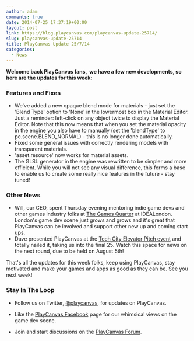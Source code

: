 ```yaml
---
author: adam
comments: true
date: 2014-07-25 17:37:19+00:00
layout: post
link: https://blog.playcanvas.com/playcanvas-update-25714/
slug: playcanvas-update-25714
title: PlayCanvas Update 25/7/14
categories:
  - News
---
```


**Welcome back PlayCanvas fans,  we have a few new developments, so here are the updates for this week:**

### Features and Fixes

- We've added a new opaque blend mode for materials - just set the 'Blend Type' option to 'None' in the lowermost box in the Material Editor. Just a reminder: left-click on any object twice to display the Material Editor. Note that this now means that when you set the material opacity in the engine you also have to manually (set the 'blendType' to pc.scene.BLEND_NORMAL) - this is no longer done automatically.
- Fixed some general issues with correctly rendering models with transparent materials.
- 'asset.resource' now works for material assets.
- The GLSL generator in the engine was rewritten to be simpler and more efficient. While you will not see any visual difference, this forms a base to enable us to create some really nice features in the future - stay tuned!

### Other News

- Will, our CEO, spent Thursday evening mentoring indie game devs and other games industry folks at [The Games Quarter](http://thegamesquarter.org.uk/) at IDEALondon. London's game dev scene just grows and grows and it's great that PlayCanvas can be involved and support other new up and coming start ups.
- Dave presented PlayCanvas at the [Tech City Elevator Pitch event](http://techcitynews.com/2014/07/15/100-of-londons-best-startups-take-part-in-elevator-pitch-first-round/) and totally nailed it, taking us into the final 25. Watch this space for news on the next round, due to be held on August 5th!

That's all the updates for this week folks, keep using PlayCanvas, stay motivated and make your games and apps as good as they can be. See you next week!

### Stay In The Loop

- Follow us on Twitter, [@playcanvas](https://twitter.com/playcanvas), for updates on PlayCanvas.

- Like the [PlayCanvas Facebook](https://facebook.com/playcanvas) page for our whimsical views on the game dev scene.

- Join and start discussions on the [PlayCanvas Forum](https://forum.playcanvas.com/).
